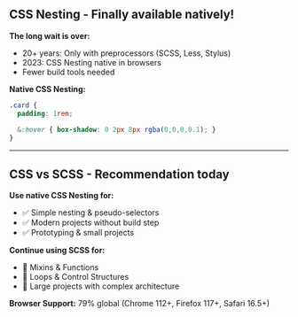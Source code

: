 ## CSS Nesting - Finally available natively!

**The long wait is over:**
- 20+ years: Only with preprocessors (SCSS, Less, Stylus)
- 2023: CSS Nesting native in browsers
- Fewer build tools needed

**Native CSS Nesting:**
```css
.card {
  padding: 1rem;
  
  &:hover { box-shadow: 0 2px 8px rgba(0,0,0,0.1); }
}
```

---

## CSS vs SCSS - Recommendation today

**Use native CSS Nesting for:**
- ✅ Simple nesting & pseudo-selectors
- ✅ Modern projects without build step
- ✅ Prototyping & small projects

**Continue using SCSS for:**
- 🔧 Mixins & Functions
- 🔧 Loops & Control Structures
- 🔧 Large projects with complex architecture

**Browser Support:** 79% global (Chrome 112+, Firefox 117+, Safari 16.5+)